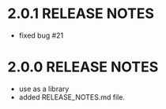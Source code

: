 # 2.0.1 RELEASE NOTES
-   fixed bug #21

# 2.0.0 RELEASE NOTES
-   use as a library 
-   added RELEASE_NOTES.md file.
